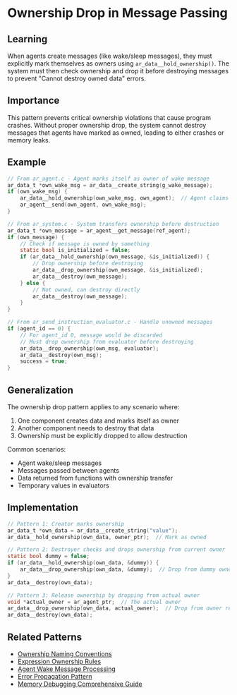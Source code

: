 # Ownership Drop in Message Passing

## Learning
When agents create messages (like wake/sleep messages), they must explicitly mark themselves as owners using `ar_data__hold_ownership()`. The system must then check ownership and drop it before destroying messages to prevent "Cannot destroy owned data" errors.

## Importance
This pattern prevents critical ownership violations that cause program crashes. Without proper ownership drop, the system cannot destroy messages that agents have marked as owned, leading to either crashes or memory leaks.

## Example
```c
// From ar_agent.c - Agent marks itself as owner of wake message
ar_data_t *own_wake_msg = ar_data__create_string(g_wake_message);
if (own_wake_msg) {
    ar_data__hold_ownership(own_wake_msg, own_agent);  // Agent claims ownership
    ar_agent__send(own_agent, own_wake_msg);
}

// From ar_system.c - System transfers ownership before destruction
ar_data_t *own_message = ar_agent__get_message(ref_agent);
if (own_message) {
    // Check if message is owned by something
    static bool is_initialized = false;
    if (ar_data__hold_ownership(own_message, &is_initialized)) {
        // Drop ownership before destroying
        ar_data__drop_ownership(own_message, &is_initialized);
        ar_data__destroy(own_message);
    } else {
        // Not owned, can destroy directly
        ar_data__destroy(own_message);
    }
}

// From ar_send_instruction_evaluator.c - Handle unowned messages
if (agent_id == 0) {
    // For agent_id 0, message would be discarded
    // Must drop ownership from evaluator before destroying
    ar_data__drop_ownership(own_msg, evaluator);
    ar_data__destroy(own_msg);
    success = true;
}
```

## Generalization
The ownership drop pattern applies to any scenario where:
1. One component creates data and marks itself as owner
2. Another component needs to destroy that data
3. Ownership must be explicitly dropped to allow destruction

Common scenarios:
- Agent wake/sleep messages
- Messages passed between agents
- Data returned from functions with ownership transfer
- Temporary values in evaluators

## Implementation
```c
// Pattern 1: Creator marks ownership
ar_data_t *own_data = ar_data__create_string("value");
ar_data__hold_ownership(own_data, owner_ptr);  // Mark as owned

// Pattern 2: Destroyer checks and drops ownership from current owner
static bool dummy = false;
if (ar_data__hold_ownership(own_data, &dummy)) {
    ar_data__drop_ownership(own_data, &dummy);  // Drop from dummy owner
}
ar_data__destroy(own_data);

// Pattern 3: Release ownership by dropping from actual owner
void *actual_owner = ar_agent_ptr;  // The actual owner
ar_data__drop_ownership(own_data, actual_owner);  // Drop from owner releases
ar_data__destroy(own_data);
```

## Related Patterns
- [Ownership Naming Conventions](ownership-naming-conventions.md)
- [Expression Ownership Rules](expression-ownership-rules.md)
- [Agent Wake Message Processing](agent-wake-message-processing.md)
- [Error Propagation Pattern](error-propagation-pattern.md)
- [Memory Debugging Comprehensive Guide](memory-debugging-comprehensive-guide.md)